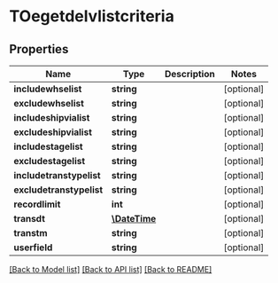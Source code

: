 # TOegetdelvlistcriteria

## Properties
Name | Type | Description | Notes
------------ | ------------- | ------------- | -------------
**includewhselist** | **string** |  | [optional] 
**excludewhselist** | **string** |  | [optional] 
**includeshipvialist** | **string** |  | [optional] 
**excludeshipvialist** | **string** |  | [optional] 
**includestagelist** | **string** |  | [optional] 
**excludestagelist** | **string** |  | [optional] 
**includetranstypelist** | **string** |  | [optional] 
**excludetranstypelist** | **string** |  | [optional] 
**recordlimit** | **int** |  | [optional] 
**transdt** | [**\DateTime**](\DateTime.md) |  | [optional] 
**transtm** | **string** |  | [optional] 
**userfield** | **string** |  | [optional] 

[[Back to Model list]](../README.md#documentation-for-models) [[Back to API list]](../README.md#documentation-for-api-endpoints) [[Back to README]](../README.md)


